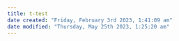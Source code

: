 ```yaml
---
title: t-test
date created: "Friday, February 3rd 2023, 1:41:09 am"
date modified: "Thursday, May 25th 2023, 1:25:20 am"
---
```



